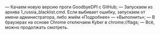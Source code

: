 — Качаем новую версию проги GoodbyeDPI с GitHub;
— Запускаем из архива 1_russia_blacklist.cmd. Если выбивает ошибку, запускаем от имени администратора, либо жмём «Подробнее» — «Выполнить»;
— В браузерах на основе Chrome отключаем Kyber в chrome://flags;
— Всё, можно продолжать смотреть.
